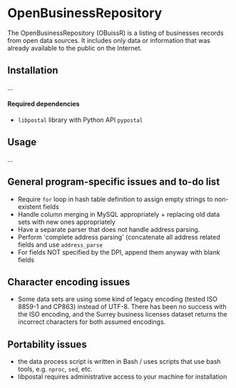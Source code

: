 # OpenBusinessRepository
The OpenBusinessRepository (OBuissR) is a listing of businesses records from open data sources. It includes only data or information that was already available to the public on the Internet.

## Installation

...

#### Required dependencies

- `libpostal` library with Python API `pypostal`

## Usage

...

## General program-specific issues and to-do list
  - Require `for` loop in hash table definition to assign empty strings to non-existent fields
  - Handle column merging in MySQL appropriately + replacing old data sets with new ones appropriately
  - Have a separate parser that does not handle address parsing.
  - Perform 'complete address parsing' (concatenate all address related fields and use `address_parse`
  - For fields NOT specified by the DPI, append them anyway with blank fields
## Character encoding issues
  - Some data sets are using some kind of legacy encoding (tested ISO 8859-1 and CP863) instead of UTF-8. There has been no success with the ISO encoding, and the Surrey business licenses dataset returns the incorrect characters for both assumed encodings.
## Portability issues
  - the data process script is written in Bash / uses scripts that use bash tools, e.g. `nproc`, `sed`, etc.
  - libpostal requires administrative access to your machine for installation

